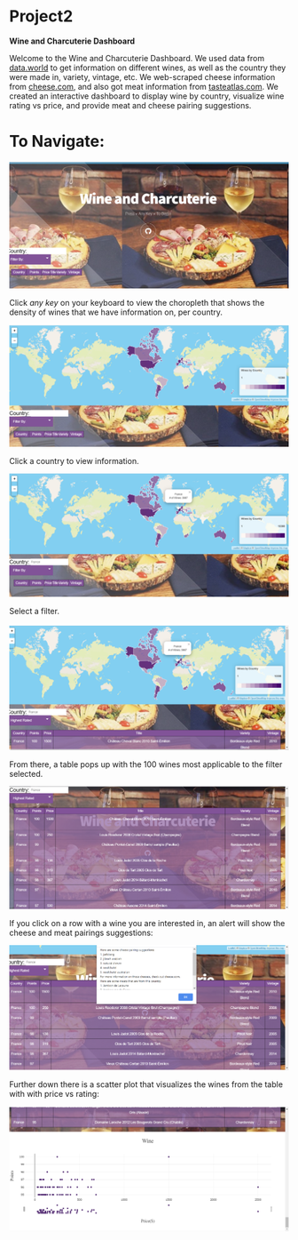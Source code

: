 # Project2
**Wine and Charcuterie Dashboard**

Welcome to the Wine and Charcuterie Dashboard. We used data from [data.world](https://data.world/markpowell/global-wine-points) to get information on different wines, as well as the country they were made in, variety, vintage, etc. We web-scraped cheese information from [cheese.com](https://cheese.com/), and also got meat information from [tasteatlas.com](https://www.tasteatlas.com/). We created an interactive dashboard to display wine by country, visualize wine rating vs price, and provide meat and cheese pairing suggestions. 

# To Navigate:

![Images/MainPage.png](Images/MainPage.png)

Click _any key_ on your keyboard to view the choropleth that shows the density of wines that we have information on, per country.

![Images/Choropleth.png](Images/Choropleth.png)

Click a country to view information.

![Images/ClickOnCountry.png](Images/ClickOnCountry.png)

Select a filter.

![Images/SelectFilter.png](Images/SelectFilter.png)

From there, a table pops up with the 100 wines most applicable to the filter selected.

![Images/WineTable.png](Images/WineTable.png)

If you click on a row with a wine you are interested in, an alert will show the cheese and meat pairings suggestions:

![Images/CheeseMeatAlert.png](Images/CheeseMeatAlert.png)

Further down there is a scatter plot that visualizes the wines from the table with with price vs rating:

![Images/ScatterPlot.png](Images/ScatterPlot.png)


